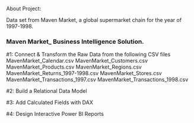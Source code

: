 About Project:

Data set from Maven Market, a global supermarket chain for the year of 1997-1998.

### Maven Market_ Business Intelligence Solution. ###

 #1: Connect & Transform the Raw Data from the following CSV files
      MavenMarket_Calendar.csv
      MavenMarket_Customers.csv
      MavenMarket_Products.csv
      MavenMarket_Regions.csv
      MavenMarket_Returns_1997-1998.csv
      MavenMarket_Stores.csv
      MavenMarket_Transactions_1997.csv
      MavenMarket_Transactions_1998.csv
      
      
 #2: Build a Relational Data Model
 
 
 #3: Add Calculated Fields with DAX
 
 
 #4: Design Interactive Power BI Reports
